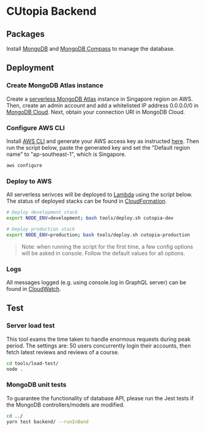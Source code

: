 # CUtopia Backend

## Packages

Install [MongoDB](https://www.mongodb.com/try/download/community) and [MongoDB Compass](https://www.mongodb.com/try/download/compass) to manage the database.

## Deployment

### Create MongoDB Atlas instance

Create a [serverless MongoDB Atlas](https://www.mongodb.com/pricing) instance in Singapore region on AWS. Then, create an admin account and add a whitelisted IP address 0.0.0.0/0 in [MongoDB Cloud](https://cloud.mongodb.com/). Next, obtain your connection URI in MongoDB Cloud.

### Configure AWS CLI

Install [AWS CLI](https://docs.aws.amazon.com/cli/latest/userguide/getting-started-install.html) and generate your AWS access key as instructed [here](https://docs.aws.amazon.com/general/latest/gr/aws-sec-cred-types.html#access-keys-and-secret-access-keys). Then run the script below, paste the generated key and set the "Default region name" to "ap-southeast-1", which is Singapore.

```bash
aws configure
```

### Deploy to AWS

All serverless serivces will be deployed to [Lambda](https://aws.amazon.com/lambda/) using the script below. The status of deployed stacks can be found in [CloudFormation](https://aws.amazon.com/cloudformation/).

```bash
# Deploy development stack
export NODE_ENV=development; bash tools/deploy.sh cutopia-dev

# Deploy production stack
export NODE_ENV=production; bash tools/deploy.sh cutopia-production
```

> Note: when running the script for the first time, a few config options will be asked in console. Follow the default values for all options.

### Logs

All messages logged (e.g. using console.log in GraphQL server) can be found in [CloudWatch](https://aws.amazon.com/cloudwatch/).

## Test

### Server load test

This tool exams the time taken to handle enormous requests during peak period. The settings are: 50 users concurrently login their accounts, then fetch latest reviews and reviews of a course.

```sh
cd tools/load-test/
node .
```

### MongoDB unit tests

To guarantee the functionality of database API, please run the Jest tests if the MongoDB controllers/models are modified.

```sh
cd ../
yarn test backend/ --runInBand
```
